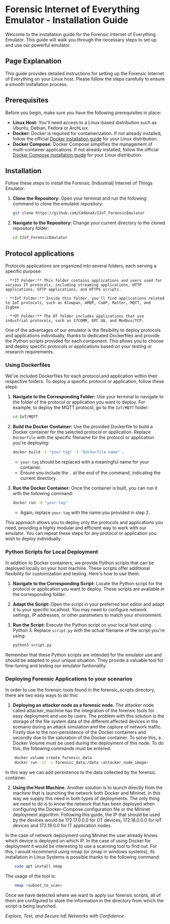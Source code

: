 # Forensic Internet of Everything Emulator - Installation Guide

Welcome to the installation guide for the Forensic Internet of Everything Emulator. This guide will walk you through the necessary steps to set up and use our powerful emulator.

## Page Explanation

This guide provides detailed instructions for setting up the Forensic Internet of Everything on your Linux host. Please follow the steps carefully to ensure a smooth installation process.

## Prerequisites

Before you begin, make sure you have the following prerequisites in place:

- **Linux Host:** You'll need access to a Linux-based distribution such as Ubuntu, Debian, Fedora or ArchLiux.
- **Docker:** Docker is required for containerization. If not already installed, follow the official [Docker installation guide](https://docs.docker.com/get-docker/) for your Linux distribution.
- **Docker Compose:** Docker Compose simplifies the management of multi-container applications. If not already installed, follow the official [Docker Compose installation guide](https://docs.docker.com/compose/install/) for your Linux distribution.

## Installation

Follow these steps to install the Forensic (Industrial) Internet of Things Emulator:

1. **Clone the Repository:** Open your terminal and run the following command to clone the emulator repository:

    ```bash
    git clone https://github.com/C4denaX/IIoT_ForensicEmulator
    ```

2. **Navigate to the Repository:** Change your current directory to the cloned repository folder:

    ```bash
    cd IIoT_ForensicEmulator
    ```

## Protocol applications

Protocols applications are organized into several folders, each serving a specific purpose:

    - **IT Folder:** This folder contains applications and users used for various IT protocols, including streaming applications, HTTP applications, SFTP applications, and HTTPS scripts.

    - **IoT Folder:** Inside this folder, you'll find applications related to IoT protocols, such as 6lowpan, AMQP, CoAP, Matter, MQTT, and Zigbee.

    - **OT Folder:** The OT folder includes applications that use industrial protocols, such as S7COMM, OPC UA, and Modbus/TCP.

One of the advantages of our emulator is the flexibility to deploy protocols and applications individually, thanks to dedicated Dockerfiles and provide the Python scripts provided for each component. This allows you to choose and deploy specific protocols or applications based on your testing or research requirements.

### Using Dockerfiles

We've included Dockerfiles for each protocol and application within their respective folders. To deploy a specific protocol or application, follow these steps:

1. **Navigate to the Corresponding Folder:** Use your terminal to navigate to the folder of the protocol or application you want to deploy. For example, to deploy the MQTT protocol, go to the `IoT/MQTT` folder:

    ```bash
    cd IoT/MQTT
    ```

2. **Build the Docker Container:** Use the provided Dockerfile to build a Docker container for the selected protocol or application. Replace `Dockerfile` with the specific filename for the protocol or application you're deploying:

    ```bash
    docker build -t "your-tag" -f "Dockerfile-name" .
    ```

    - `your-tag` should be replaced with a meaningful name for your container.
    - Ensure you include the `.` at the end of the command, indicating the current directory.

3. **Run the Docker Container:** Once the container is built, you can run it with the following command:

    ```bash
    docker run -d "your-tag"
    ```

    - Again, replace `your-tag` with the name you provided in step 2.

This approach allows you to deploy only the protocols and applications you need, providing a highly modular and efficient way to work with our emulator. You can repeat these steps for any protocol or application you wish to deploy individually.

### Python Scripts for Local Deployment

In addition to Docker containers, we provide Python scripts that can be deployed locally on your host machine. These scripts offer additional flexibility for customization and testing. Here's how to use them:

1. **Navigate to the Corresponding Script:** Locate the Python script for the protocol or application you want to deploy. These scripts are available in the corresponding folder.

2. **Adapt the Script:** Open the script in your preferred text editor and adapt it to your specific localhost. You may need to configure network settings, IP addresses, or other parameters to match your environment.

3. **Run the Script:** Execute the Python script on your local host using Python 3. Replace `script.py` with the actual filename of the script you're using:

    ```bash
    python3 script.py
    ```

Remember that these Python scripts are intended for the emulator use and should be adapted to your unique situation. They provide a valuable tool for fine-tuning and testing our emulator funtionality.

### Deploying Forensic Applications to your scenarios

In order to use the forensic tools found in the forensic_scripts directory, there are two easy ways to do this:

1. **Deploying an attacker node as a forensic node.**
The attacker node called attacker_machine has the integration of the forensic tools for easy deployment and use by users. The problem with this solution is the storage of the file system data of the different affected devices in the scenario during an attack simulation and the capture of network traffic. Firstly due to the non-persistence of the Docker containers and secondly due to the saturation of the Docker container. To solve this, a Docker Volume must be used during the deployment of this node. To do this, the following commands must be entered:

 ```bash
     docker volume create forensic_data
     docker run -it -v forensic_data:/data <attacker_node_image>
 ```
In this way we can add persistence to the data collected by the forensic container.

2. **Using the Host Machine.**
Another solution is to launch directly from the machine that is launching the network both Docker and Mininet, in this way we supply this need in both types of deployments. The only thing we need to do is to know the network that has been deployed when configuring the Docker-Compose configuration file or the Mininet deployment algorithm. Following this guide, the IP that should be used by the devices would be 172.17.0.0.0 for OT devices, 172.18.0.0.0 for IoT devices and 172.19.0.0 for IT application nodes. 

In the case of network deployment using Mininet the user already knows which device is deployed on which IP. In the case of using Docker for deployment it would be interesting to use a scanning tool to find out. For this, I would recommend using nmap (or zmap in windows systems), its installation in Linux Systems is possible thanks to the following command:

 ```bash
     sudo apt install nmap
 ```
The usage of the tool is:

 ```bash
     nmap <subnet_to_scan>
 ```

Once we have detected where we want to apply our forensic scripts, all of them are configured to store the information in the directory from which the script is being launched.

*Explore, Test, and Secure IoE Networks with Confidence.*

